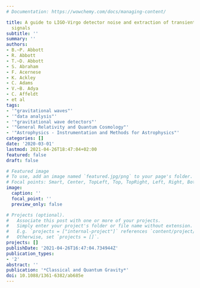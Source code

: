 ```yaml
---
# Documentation: https://wowchemy.com/docs/managing-content/

title: A guide to LIGO-Virgo detector noise and extraction of transient gravitational-wave
  signals
subtitle: ''
summary: ''
authors:
- B.~P. Abbott
- R. Abbott
- T.~D. Abbott
- S. Abraham
- F. Acernese
- K. Ackley
- C. Adams
- V.~B. Adya
- C. Affeldt
- et al
tags:
- '"gravitational waves"'
- '"data analysis"'
- '"gravitational wave detectors"'
- '"General Relativity and Quantum Cosmology"'
- '"Astrophysics - Instrumentation and Methods for Astrophysics"'
categories: []
date: '2020-03-01'
lastmod: 2021-04-26T18:47:04+02:00
featured: false
draft: false

# Featured image
# To use, add an image named `featured.jpg/png` to your page's folder.
# Focal points: Smart, Center, TopLeft, Top, TopRight, Left, Right, BottomLeft, Bottom, BottomRight.
image:
  caption: ''
  focal_point: ''
  preview_only: false

# Projects (optional).
#   Associate this post with one or more of your projects.
#   Simply enter your project's folder or file name without extension.
#   E.g. `projects = ["internal-project"]` references `content/project/deep-learning/index.md`.
#   Otherwise, set `projects = []`.
projects: []
publishDate: '2021-04-26T16:47:04.734944Z'
publication_types:
- '2'
abstract: ''
publication: '*Classical and Quantum Gravity*'
doi: 10.1088/1361-6382/ab685e
---
```

